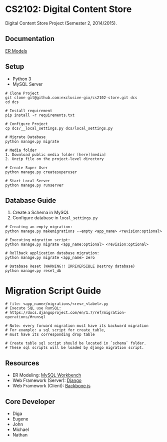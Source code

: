 # CS2102: Digital Content Store

Digital Content Store Project (Semester 2, 2014/2015).

## Documentation

[ER Models][erd]

## Setup

* Python 3
* MySQL Server

```
# Clone Project
git clone git@github.com:exclusive-gix/cs2102-store.git dcs
cd dcs

# Install requirement
pip install -r requirements.txt

# Configure Project
cp dcs/__local_settings.py dcs/local_settings.py

# Migrate Database
python manage.py migrate

# Media folder
1. Download public media folder [here][media]
2. Unzip file on the project-level directory

# Create Super User
python manage.py createsuperuser

# Start Local Server
python manage.py runserver
```

## Database Guide

1. Create a Schema in MySQL
2. Configure database in `local_settings.py`

```
# Creating an empty migration:
python manage.py makemigrations --empty <app_name> <revision:optional>

# Executing migration script:
python manage.py migrate <app_name:optional> <revision:optional>

# Rollback application database migration:
python manage.py migrate <app_name> zero

# Database Reset (WARNING!! IRREVERSIBLE Destroy database)
python manage.py reset_db
```

# Migration Script Guide

```
# file: <app_name>/migrations/<rev>_<label>.py
# Execute SQL use RunSQL:
# https://docs.djangoproject.com/en/1.7/ref/migration-operations/#runsql

# Note: every forward migration must have its backward migration
# For example: a sql script for create table, 
# must have its corresponding drop table

# Create table sql script should be located in `schema` folder.
# These sql scripts will be loaded by django migration script.
```


## Resources

* ER Modeling: [MySQL Workbench][mysql-workbench]
* Web Framework (Server): [Django][django]
* Web Framework (Client): [Backbone.js][backbonejs]

## Core Developer

* Diga
* Eugene
* John
* Michael
* Nathan

[mysql-workbench]: http://dev.mysql.com/downloads/workbench/
[django]: https://www.djangoproject.com/
[backbonejs]: http://backbonejs.org/
[erd]: docs/erd.svg
[media]: https://dl.dropboxusercontent.com/u/10757226/public.zip
